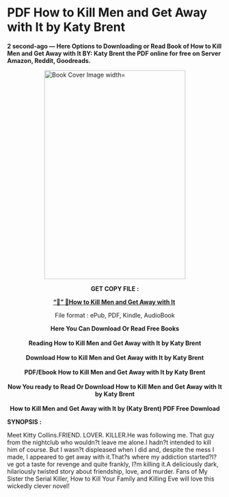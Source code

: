 # PDF How to Kill Men and Get Away with It by Katy Brent
<p><strong>2 second-ago &mdash; Here Options to Downloading or Read Book of How to Kill Men and Get Away with It BY: Katy Brent the PDF online for free on Server Amazon, Reddit, Goodreads.</strong></p><p><a href="https://educationsharingacademy.cloud/?book=61833058-how-to-kill-men-and-get-away-with-it"><img style="display: block; margin-left: auto; margin-right: auto;" src="https://i.gr-assets.com/images/S/compressed.photo.goodreads.com/books/1663266312l/61833058.jpg" alt="Book Cover Image width=" width="330" height="488" /></a></p><p style="text-align: center;"><strong>GET COPY FILE :</strong></p><p style="text-align: center;"><strong><a href="https://educationsharingacademy.cloud/?book=61833058-how-to-kill-men-and-get-away-with-it" target="_blank" rel="noopener">“📢” 🔗How to Kill Men and Get Away with It</a>&nbsp;</strong></p><p style="text-align: center;">File format : ePub, PDF, Kindle, AudioBook</p><div style="text-align: center;"><strong>Here You Can Download Or Read Free Books</strong></div><div style="text-align: center;">&nbsp;</div><div style="text-align: center;"><strong>Reading How to Kill Men and Get Away with It by Katy Brent</strong></div><div style="text-align: center;">&nbsp;</div><div style="text-align: center;"><strong>Download How to Kill Men and Get Away with It by Katy Brent</strong></div><div style="text-align: center;">&nbsp;</div><div style="text-align: center;"><strong>PDF/Ebook How to Kill Men and Get Away with It by Katy Brent</strong></div><div style="text-align: center;">&nbsp;</div><div style="text-align: center;"><strong>Now You ready to Read Or Download How to Kill Men and Get Away with It by Katy Brent</strong></div><div style="text-align: center;">&nbsp;</div><div style="text-align: center;"><strong>How to Kill Men and Get Away with It by (Katy Brent) PDF Free Download</strong></div><p><strong>SYNOPSIS :</strong></p><p>Meet Kitty Collins.FRIEND. LOVER. KILLER.He was following me. That guy from the nightclub who wouldn?t leave me alone.I hadn?t intended to kill him of course. But I wasn?t displeased when I did and, despite the mess I made, I appeared to get away with it.That?s where my addiction started?I?ve got a taste for revenge and quite frankly, I?m killing it.A deliciously dark, hilariously twisted story about friendship, love, and murder. Fans of My Sister the Serial Killer, How to Kill Your Family and Killing Eve will love this wickedly clever novel!</p>
